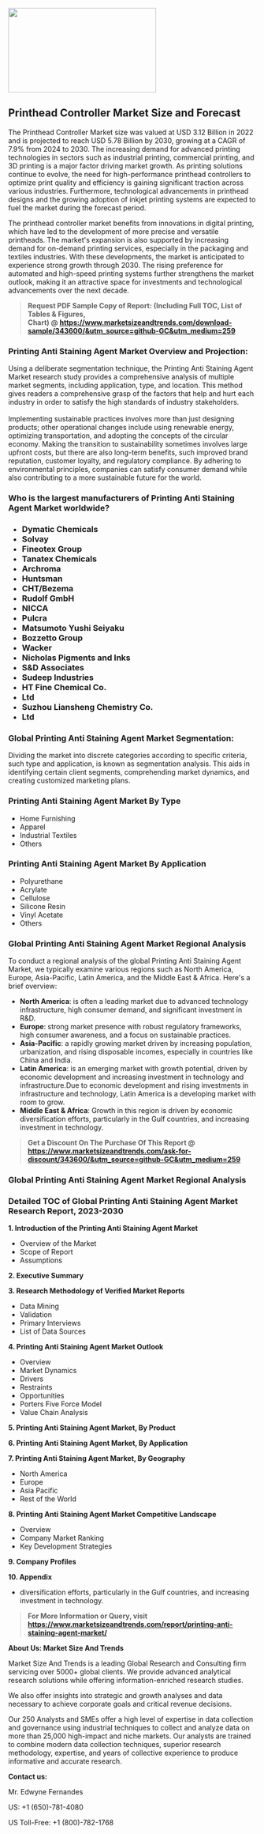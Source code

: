 <p><img class="alignnone size-medium wp-image-20088" src="https://ffe5etoiles.com/wp-content/uploads/2024/12/MST1-300x171.png" alt="" width="300" height="171" /></p><h2>Printhead Controller Market Size and Forecast</h2><p>The Printhead Controller Market size was valued at USD 3.12 Billion in 2022 and is projected to reach USD 5.78 Billion by 2030, growing at a CAGR of 7.9% from 2024 to 2030. The increasing demand for advanced printing technologies in sectors such as industrial printing, commercial printing, and 3D printing is a major factor driving market growth. As printing solutions continue to evolve, the need for high-performance printhead controllers to optimize print quality and efficiency is gaining significant traction across various industries. Furthermore, technological advancements in printhead designs and the growing adoption of inkjet printing systems are expected to fuel the market during the forecast period.</p><p>The printhead controller market benefits from innovations in digital printing, which have led to the development of more precise and versatile printheads. The market's expansion is also supported by increasing demand for on-demand printing services, especially in the packaging and textiles industries. With these developments, the market is anticipated to experience strong growth through 2030. The rising preference for automated and high-speed printing systems further strengthens the market outlook, making it an attractive space for investments and technological advancements over the next decade.</p></p><blockquote id="" class=""><strong>Request PDF Sample Copy of Report: (Including Full TOC, List of Tables &amp; Figures, Chart)&nbsp;@&nbsp;<strong><a href="https://www.marketsizeandtrends.com/download-sample/343600/&utm_source=github-GC&utm_medium=259" target="_blank">https://www.marketsizeandtrends.com/download-sample/343600/&utm_source=github-GC&utm_medium=259</a></strong></strong></blockquote><h3 id="" class="">Printing Anti Staining Agent Market&nbsp;Overview and Projection:</h3><p id="" class="">Using a deliberate segmentation technique, the Printing Anti Staining Agent Market research study provides a comprehensive analysis of multiple market segments, including application, type, and location. This method gives readers a comprehensive grasp of the factors that help and hurt each industry in order to satisfy the high standards of industry stakeholders. <br /> <br />Implementing sustainable practices involves more than just designing products; other operational changes include using renewable energy, optimizing transportation, and adopting the concepts of the circular economy. Making the transition to sustainability sometimes involves large upfront costs, but there are also long-term benefits, such improved brand reputation, customer loyalty, and regulatory compliance. By adhering to environmental principles, companies can satisfy consumer demand while also contributing to a more sustainable future for the world.</p><h3 id="" class="">Who is the largest manufacturers of&nbsp;Printing Anti Staining Agent Market worldwide?</h3><h3 class=""><p><ul><li>Dymatic Chemicals </li><li> Solvay </li><li> Fineotex Group </li><li> Tanatex Chemicals </li><li> Archroma </li><li> Huntsman </li><li> CHT/Bezema </li><li> Rudolf GmbH </li><li> NICCA </li><li> Pulcra </li><li> Matsumoto Yushi Seiyaku </li><li> Bozzetto Group </li><li> Wacker </li><li> Nicholas Pigments and Inks </li><li> S&D Associates </li><li> Sudeep Industries </li><li> HT Fine Chemical Co. </li><li> Ltd </li><li> Suzhou Liansheng Chemistry Co. </li><li> Ltd</li></ul></p></h3><h3 id="" class="">Global&nbsp;Printing Anti Staining Agent Market Segmentation:</h3><p id="" class="">Dividing the market into discrete categories according to specific criteria, such type and application, is known as segmentation analysis. This aids in identifying certain client segments, comprehending market dynamics, and creating customized marketing plans.</p><h3 id="" class="">Printing Anti Staining Agent Market&nbsp;By Type</h3><p><p><ul><li>Home Furnishing</li><li> Apparel</li><li> Industrial Textiles</li><li> Others</p></li></ul></p></p><h3 id="" class="">Printing Anti Staining Agent Market&nbsp;By Application</h3><p class=""><p><ul><li>Polyurethane</li><li> Acrylate</li><li> Cellulose</li><li> Silicone Resin</li><li> Vinyl Acetate</li><li> Others</li></ul></p></p><h3 id="" class="">Global Printing Anti Staining Agent Market Regional Analysis</h3><p id="" class="">To conduct a regional analysis of the global Printing Anti Staining Agent Market, we typically examine various regions such as North America, Europe, Asia-Pacific, Latin America, and the Middle East &amp; Africa. Here's a brief overview:</p><ul><li><strong>North America</strong>: is often a leading market due to advanced technology infrastructure, high consumer demand, and significant investment in R&amp;D.</li><li><strong>Europe</strong>: strong market presence with robust regulatory frameworks, high consumer awareness, and a focus on sustainable practices.</li><li><strong>Asia-Pacific</strong>: a rapidly growing market driven by increasing population, urbanization, and rising disposable incomes, especially in countries like China and India.</li><li><strong>Latin America</strong>: is an emerging market with growth potential, driven by economic development and increasing investment in technology and infrastructure.Due to economic development and rising investments in infrastructure and technology, Latin America is a developing market with room to grow.</li><li><strong>Middle East &amp; Africa</strong>: Growth in this region is driven by economic diversification efforts, particularly in the Gulf countries, and increasing investment in technology.</li></ul><blockquote id="" class=""><strong>Get a Discount On The Purchase Of This Report @ <strong><a href="https://www.marketsizeandtrends.com/ask-for-discount/343600/&utm_source=github-GC&utm_medium=259" target="_blank">https://www.marketsizeandtrends.com/ask-for-discount/343600/&utm_source=github-GC&utm_medium=259</a></strong></strong></blockquote><h3 id="" class="">Global Printing Anti Staining Agent Market Regional Analysis</h3><h3 id="" class="">Detailed TOC of Global Printing Anti Staining Agent Market Research Report, 2023-2030</h3><p id="" class=""><strong>1. Introduction of the Printing Anti Staining Agent Market</strong></p><ul><li>Overview of the Market</li><li>Scope of Report</li><li>Assumptions</li></ul><p id="" class=""><strong>2. Executive Summary</strong></p><p id="" class=""><strong>3. Research Methodology of Verified Market Reports</strong></p><ul><li>Data Mining</li><li>Validation</li><li>Primary Interviews</li><li>List of Data Sources</li></ul><p id="" class=""><strong>4. Printing Anti Staining Agent Market Outlook</strong></p><ul><li>Overview</li><li>Market Dynamics</li><li>Drivers</li><li>Restraints</li><li>Opportunities</li><li>Porters Five Force Model</li><li>Value Chain Analysis</li></ul><p id="" class=""><strong>5. Printing Anti Staining Agent Market, By Product</strong></p><p id="" class=""><strong>6. Printing Anti Staining Agent Market, By Application</strong></p><p id="" class=""><strong>7. Printing Anti Staining Agent Market, By Geography</strong></p><ul><li>North America</li><li>Europe</li><li>Asia Pacific</li><li>Rest of the World</li></ul><p id="" class=""><strong>8. Printing Anti Staining Agent Market Competitive Landscape</strong></p><ul><li>Overview</li><li>Company Market Ranking</li><li>Key Development Strategies</li></ul><p id="" class=""><strong>9. Company Profiles</strong></p><p id="" class=""><strong>10. Appendix</strong></p><ul><li>diversification efforts, particularly in the Gulf countries, and increasing investment in technology.</li></ul><blockquote id="" class=""><strong>For More Information or Query, visit <strong><strong><a href="https://www.marketsizeandtrends.com/report/printing-anti-staining-agent-market/" target="_blank">https://www.marketsizeandtrends.com/report/printing-anti-staining-agent-market/</a></strong></strong></strong></blockquote><p id="" class=""><strong>About Us: Market Size And Trends</strong></p><p id="" class="">Market Size And Trends is a leading Global Research and Consulting firm servicing over 5000+ global clients. We provide advanced analytical research solutions while offering information-enriched research studies.</p><p id="" class="">We also offer insights into strategic and growth analyses and data necessary to achieve corporate goals and critical revenue decisions.</p><p id="" class="">Our 250 Analysts and SMEs offer a high level of expertise in data collection and governance using industrial techniques to collect and analyze data on more than 25,000 high-impact and niche markets. Our analysts are trained to combine modern data collection techniques, superior research methodology, expertise, and years of collective experience to produce informative and accurate research.</p><p id="" class=""><strong>Contact us:</strong></p><p id="" class="">Mr. Edwyne Fernandes</p><p id="" class="">US: +1 (650)-781-4080</p><p id="" class="">US Toll-Free: +1 (800)-782-1768</p>
